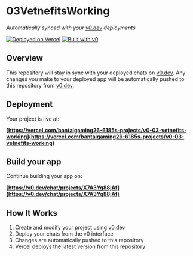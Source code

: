 # 03VetnefitsWorking

*Automatically synced with your [v0.dev](https://v0.dev) deployments*

[![Deployed on Vercel](https://img.shields.io/badge/Deployed%20on-Vercel-black?style=for-the-badge&logo=vercel)](https://vercel.com/bantaigaming26-6185s-projects/v0-03-vetnefits-working)
[![Built with v0](https://img.shields.io/badge/Built%20with-v0.dev-black?style=for-the-badge)](https://v0.dev/chat/projects/X7A3Yg88jAf)

## Overview

This repository will stay in sync with your deployed chats on [v0.dev](https://v0.dev).
Any changes you make to your deployed app will be automatically pushed to this repository from [v0.dev](https://v0.dev).

## Deployment

Your project is live at:

**[https://vercel.com/bantaigaming26-6185s-projects/v0-03-vetnefits-working](https://vercel.com/bantaigaming26-6185s-projects/v0-03-vetnefits-working)**

## Build your app

Continue building your app on:

**[https://v0.dev/chat/projects/X7A3Yg88jAf](https://v0.dev/chat/projects/X7A3Yg88jAf)**

## How It Works

1. Create and modify your project using [v0.dev](https://v0.dev)
2. Deploy your chats from the v0 interface
3. Changes are automatically pushed to this repository
4. Vercel deploys the latest version from this repository